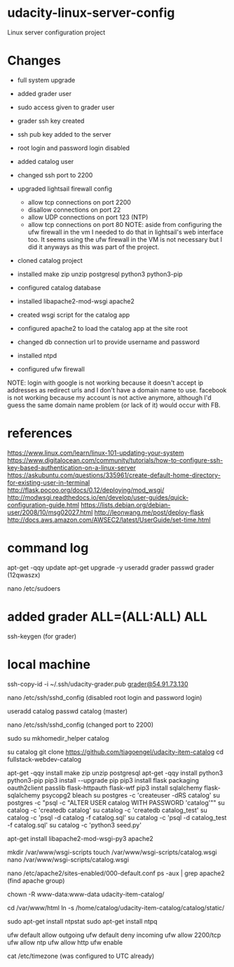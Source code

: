 # udacity-linux-server-config
Linux server configuration project


# Changes
- full system upgrade
- added grader user
- sudo access given to grader user
- grader ssh key created
- ssh pub key added to the server
- root login and password login disabled
- added catalog user
- changed ssh port to 2200
- upgraded lightsail firewall config
  - allow tcp connections on port 2200
  - disallow connections on port 22
  - allow UDP connections on port 123 (NTP)
  - allow tcp connections on port 80
  NOTE: aside from configuring the ufw firewall in the vm I needed to do that
        in lightsail's web interface too. It seems using the ufw firewall in the
        VM is not necessary but I did it anyways as this was part of the project.


- cloned catalog project
- installed make zip unzip postgresql python3 python3-pip
- configured catalog database

- installed libapache2-mod-wsgi apache2
- created wsgi script for the catalog app
- configured apache2 to load the catalog app at the site root
- changed db connection url to provide username and password

- installed ntpd
- configured ufw firewall

NOTE: login with google is not working because it doesn't accept ip addresses
      as redirect urls and I don't have a domain name to use.
      facebook is not working because my account is not active anymore, although
      I'd guess the same domain name problem (or lack of it) would occur with FB.

# references

https://www.linux.com/learn/linux-101-updating-your-system
https://www.digitalocean.com/community/tutorials/how-to-configure-ssh-key-based-authentication-on-a-linux-server
https://askubuntu.com/questions/335961/create-default-home-directory-for-existing-user-in-terminal
http://flask.pocoo.org/docs/0.12/deploying/mod_wsgi/
http://modwsgi.readthedocs.io/en/develop/user-guides/quick-configuration-guide.html
https://lists.debian.org/debian-user/2008/10/msg02027.html
http://leonwang.me/post/deploy-flask
http://docs.aws.amazon.com/AWSEC2/latest/UserGuide/set-time.html

# command log

apt-get -qqy update
apt-get upgrade -y
useradd grader
passwd grader (12qwaszx)

nano /etc/sudoers
# added grader ALL=(ALL:ALL) ALL

ssh-keygen (for grader)

# local machine
ssh-copy-id -i ~/.ssh/udacity-grader.pub grader@54.91.73.130

nano /etc/ssh/sshd_config (disabled root login and password login)

useradd catalog
passwd catalog (master)

nano /etc/ssh/sshd_config (changed port to 2200)

sudo su
mkhomedir_helper catalog

su catalog
git clone https://github.com/tiagoengel/udacity-item-catalog
cd fullstack-webdev-catalog


apt-get -qqy install make zip unzip postgresql
apt-get -qqy install python3 python3-pip
pip3 install --upgrade pip
pip3 install flask packaging oauth2client passlib flask-httpauth flask-wtf
pip3 install sqlalchemy flask-sqlalchemy psycopg2 bleach
su postgres -c 'createuser -dRS catalog'
su postgres -c "psql -c \"ALTER USER catalog WITH PASSWORD 'catalog'\""
su catalog -c 'createdb catalog'
su catalog -c 'createdb catalog_test'
su catalog -c 'psql -d catalog -f catalog.sql'
su catalog -c 'psql -d catalog_test -f catalog.sql'
su catalog -c 'python3 seed.py'

apt-get install libapache2-mod-wsgi-py3 apache2

mkdir /var/www/wsgi-scripts
touch /var/www/wsgi-scripts/catalog.wsgi
nano /var/www/wsgi-scripts/catalog.wsgi

nano /etc/apache2/sites-enabled/000-default.conf
ps -aux | grep apache2 (find apache group)

chown -R www-data:www-data udacity-item-catalog/

cd /var/www/html
ln -s /home/catalog/udacity-item-catalog/catalog/static/

sudo apt-get install ntpstat
sudo apt-get install ntpq

ufw default allow outgoing
ufw default deny incoming
ufw allow 2200/tcp
ufw allow ntp
ufw allow http
ufw enable

cat /etc/timezone (was configured to UTC already)















